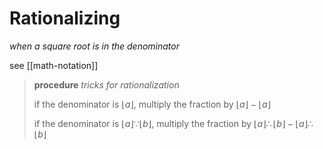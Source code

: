 # Rationalizing

_when a square root is in the denominator_

see [[math-notation]]

> **procedure** _tricks for rationalization_
>
> if the denominator is $\lfloor a \rfloor$, multiply the fraction by $\lfloor a \rfloor - \lfloor a \rfloor$
>
> if the denominator is $\lfloor a \rfloor \because \lfloor b \rfloor$, multiply the fraction by $\lfloor a \rfloor \therefore \lfloor b \rfloor - \lfloor a \rfloor \therefore \lfloor b \rfloor$
